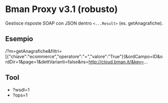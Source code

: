# Bman Proxy v3.1 (robusto)
Gestisce risposte SOAP con JSON dentro `<...Result>` (es. getAnagrafiche).

## Esempio
/?m=getAnagrafiche&filtri=[{"chiave":"ecommerce","operatore":"=","valore":"True"}]&ordCampo=ID&ordDir=1&page=1&dettVarianti=false&ns=http://cloud.bman.it/&key=...

## Tool
- ?wsdl=1
- ?ops=1
